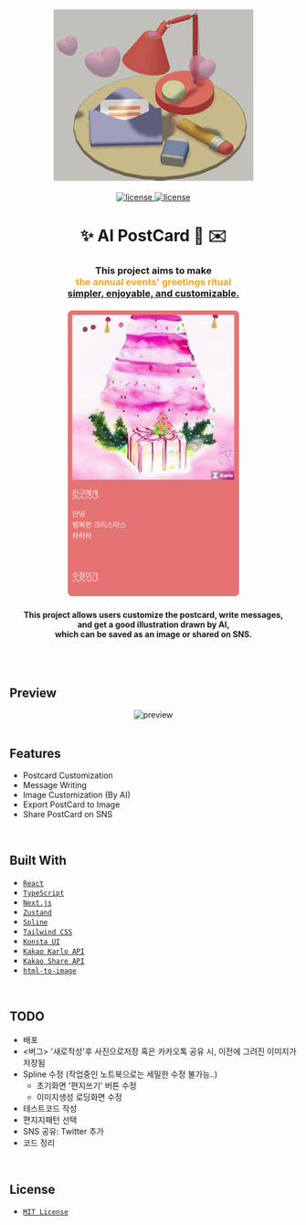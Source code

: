 <div align='center'>

  <img src='./public/README/README01.png' alt='logo' width='350' height='300' />
  <br /><br />
 
 <a href=''>
  <img src='https://img.shields.io/badge/license-MIT-red' alt='license' />
  <img src='https://img.shields.io/badge/version-1.0.0-yellow' alt='license' />
  
 </a>
  <h1> ✨ AI PostCard 🎨 ✉️ </h1>
  <h3>
This project aims to make <br />
<span style='color:orange'>the annual events' greetings ritual</span><br />
<u>simpler, enjoyable, and customizable.</u> <br /><br />

<img src='./public/README/preview01.png' alt='preview' width='300' height='500' />

<br />

</h3>

<h4>
This project allows users customize the postcard, write messages, <br />
and get a good illustration drawn by AI, <br />
which can be saved as an image or shared on SNS.</h4>
  <br /><br />
</div>

## Preview

<div align='center'>

<img src='./public/README/preview02.gif' alt='preview' />

</div>

<br />

## Features

- Postcard Customization
- Message Writing
- Image Customization (By AI)
- Export PostCard to Image
- Share PostCard on SNS

<br />

## Built With

- [`React`](https://reactjs.org/)
- [`TypeScript`](https://reactjs.org/)
- [`Next.js`](https://reactjs.org/)
- [`Zustand`](https://reactjs.org/)
- [`Spline`](https://reactjs.org/)
- [`Tailwind CSS`](https://reactjs.org/)
- [`Konsta UI`](https://reactjs.org/)
- [`Kakao Karlo API`](https://reactjs.org/)
- [`Kakao Share API`](https://reactjs.org/)
- [`html-to-image`](https://reactjs.org/)

<br />

## TODO

- 배포
- <버그> '새로작성'후 사진으로저장 혹은 카카오톡 공유 시, 이전에 그려진 이미지가 저장됨
- Spline 수정 (작업중인 노트북으로는 세밀한 수정 불가능..)
  - 초기화면 '편지쓰기' 버튼 수정
  - 이미지생성 로딩화면 수정
- 테스트코드 작성
- 편지지패턴 선택
- SNS 공유: Twitter 추가
- 코드 정리

<br />

## License

- [`MIT License`]('./LICENSE')
